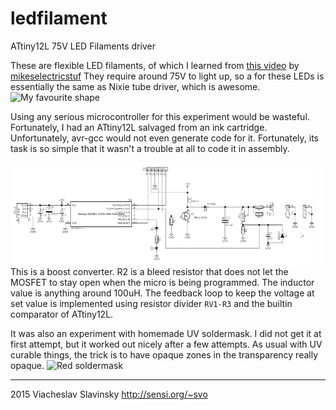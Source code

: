 # ledfilament
ATtiny12L 75V LED Filaments driver

These are flexible LED filaments, of which I learned from [this video](http://www.youtube.com/watch?v=H_XiunR-cAQ)
by [mikeselectricstuf](http://www.electricstuff.co.uk/) 
They require around 75V to light up, so a for 
these LEDs is essentially the same as Nixie tube driver, which is awesome.
![My favourite shape](https://pbs.twimg.com/media/CF5JAmVW0AE3MhZ.jpg)

Using any serious microcontroller for this experiment would be wasteful. Fortunately, I had
an ATtiny12L salvaged from an ink cartridge. Unfortunately, avr-gcc would not even
generate code for it. Fortunately, its task is so simple that it wasn't a trouble at all
to code it in assembly.

[![circuit](kicad/pcb/filament.png)](kicad/pcb/filament.pdf)
This is a boost converter. R2 is a bleed resistor that does not let the MOSFET to stay open 
when the micro is being programmed. The inductor value is anything around 100uH. The 
feedback loop to keep the voltage at set value is implemented using resistor divider
`RV1-R3` and the builtin comparator of ATtiny12L. 

It was also an experiment with homemade UV soldermask. I did not get it at first attempt, 
but it worked out nicely after a few attempts. As usual with UV curable things, the trick 
is to have opaque zones in the transparency really opaque.
![Red soldermask](https://pbs.twimg.com/media/CFyWmdbWoAAkuSu.jpg:large)

-----
2015 Viacheslav Slavinsky http://sensi.org/~svo
